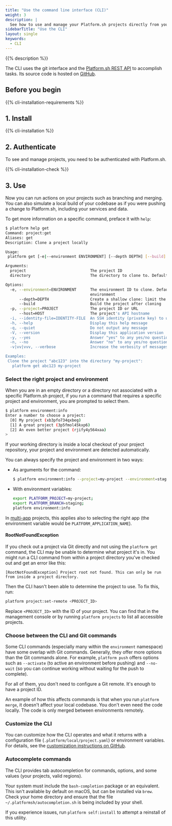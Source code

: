 ```yaml
---
title: "Use the command line interface (CLI)"
weight: 3
description: |
  See how to use and manage your Platform.sh projects directly from your terminal. Anything you can do within the management console can be done with the CLI.
sidebarTitle: "Use the CLI"
layout: single
keywords:
  - CLI
---
```


{{% description %}}

The CLI uses the git interface and the [Platform.sh REST API](https://api.platform.sh/docs/) to accomplish tasks.
Its source code is hosted on [GitHub](https://github.com/platformsh/platformsh-cli).

## Before you begin

{{% cli-installation-requirements %}}

## 1. Install

{{% cli-installation %}}

## 2. Authenticate

To see and manage projects, you need to be authenticated with Platform.sh.

{{% cli-installation-check %}}

## 3. Use

Now you can run actions on your projects such as branching and merging.
You can also simulate a local build of your codebase as if you were pushing a change to Platform.sh,
including your services and data.

To get more information on a specific command, preface it with `help`:

```bash
$ platform help get
Command: project:get
Aliases: get
Description: Clone a project locally

Usage:
 platform get [-e|--environment ENVIRONMENT] [--depth DEPTH] [--build] [-p|--project PROJECT] [--host HOST] [-i|--identity-file IDENTITY-FILE] [--] [<project>] [<directory>]

Arguments:
  project                            The project ID
  directory                          The directory to clone to. Defaults to the project title

Options:
  -e, --environment=ENVIRONMENT      The environment ID to clone. Defaults to the project default, or the first available
                                     environment
      --depth=DEPTH                  Create a shallow clone: limit the number of commits in the history
      --build                        Build the project after cloning
  -p, --project=PROJECT              The project ID or URL
      --host=HOST                    The project's API hostname
  -i, --identity-file=IDENTITY-FILE  An SSH identity (private key) to use
  -h, --help                         Display this help message
  -q, --quiet                        Do not output any message
  -V, --version                      Display this application version
  -y, --yes                          Answer "yes" to any yes/no questions; disable interaction
  -n, --no                           Answer "no" to any yes/no questions; disable interaction
  -v|vv|vvv, --verbose               Increase the verbosity of messages

Examples:
 Clone the project "abc123" into the directory "my-project":
   platform get abc123 my-project
```

### Select the right project and environment

When you are in an empty directory or a directory not associated with a specific Platform.sh project,
if you run a command that requires a specific project and environment, you are prompted to select them.

```bash
$ platform environment:info
Enter a number to choose a project:
  [0] My project (xb3pfo734qxbeg)
  [1] A great project (3p5fmol45kxp6)
  [2] An even better project (rjify4y564xaa)
> 
```

If your working directory is inside a local checkout of your project repository,
your project and environment are detected automatically.

You can always specify the project and environment in two ways:

* As arguments for the command:

  ```bash
  $ platform environment:info --project=my-project --environment=staging
  ```
* With environment variables:

  ```bash
  export PLATFORM_PROJECT=my-project;
  export PLATFORM_BRANCH=staging;
  platform environment:info
  ```

In [multi-app](../../create-apps/multi-app.md) projects, this applies also to selecting the right app
(the environment variable would be `PLATFORM_APPLICATION_NAME`).

#### RootNotFoundException

If you check out a project via Git directly and not using the `platform get` command,
the CLI may be unable to determine what project it's in.
You might run a CLI command from within a project directory you've checked out and get an error like this:

```text
[RootNotFoundException] Project root not found. This can only be run from inside a project directory.
```

Then the CLI hasn't been able to determine the project to use.
To fix this, run:

```bash
platform project:set-remote <PROJECT_ID>
```

Replace `<PROJECT_ID>` with the ID of your project.
You can find that in the management console or by running `platform projects` to list all accessible projects.

### Choose between the CLI and Git commands

Some CLI commands (especially many within the `environment` namespace) have some overlap with Git commands.
Generally, they offer more options than the Git commands alone.
For example, `platform push` offers options such as `--activate` (to active an environment before pushing)
and `--no-wait` (so you can continue working without waiting for the push to complete).

For all of them, you don't need to configure a Git remote.
It's enough to have a project ID.

An example of how this affects commands is that when you run `platform merge`,
it doesn't affect your local codebase.
You don't even need the code locally.
The code is only merged between environments remotely.

### Customize the CLI

You can customize how the CLI operates and what it returns with a configuration file (`.platform/local/project.yaml`)
or environment variables.
For details, see the [customization instructions on GitHub](https://github.com/platformsh/platformsh-cli#user-content-customization).

### Autocomplete commands

The CLI provides tab autocompletion for commands, options, and some values (your projects, valid regions).

Your system must include the `bash-completion` package or an equivalent.
This isn't available by default on macOS, but can be installed via `brew`.
Check your home directory and ensure that the file `~/.platformsh/autocompletion.sh` is being included by your shell.

If you experience issues, run `platform self:install` to attempt a reinstall of this utility.
